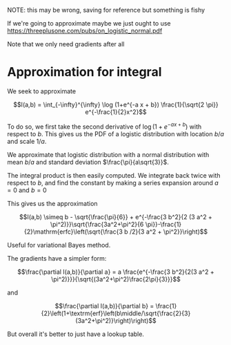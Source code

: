 NOTE: this may be wrong, saving for reference but something is fishy

If we're going to approximate maybe we just ought to use
https://threeplusone.com/pubs/on_logistic_normal.pdf

Note that we only need gradients after all

# Approximation for integral

We seek to approximate

$$I(a,b) = \int_{-\infty}^{\infty} \log (1+e^{-a x + b}) \frac{1}{\sqrt{2 \pi}} e^{-\frac{1}{2}x^2}$$

To do so, we first take the second
derivative of $\log(1+e^{-a x + b})$ with respect to $b$. This gives us the PDF of a logistic distribution with location $b/a$ and scale $1/a$.

We approximate that logistic distribution with a normal distribution with mean $b/a$ and standard deviation $\frac{\pi}{a\sqrt{3}}$.

The integral product is then easily
computed. We integrate back twice
with respect to $b$, and find the
constant by making a series expansion
around $a = 0$ and $b = 0$

This gives us the approximation


$$I(a,b) \simeq b - \sqrt{\frac{\pi}{6}} + e^{-\frac{3 b^2}{2 (3 a^2 + \pi^2)}}\sqrt{\frac{3a^2+\pi^2}{6 \pi}}-\frac{1}{2}\mathrm{erfc}\left(\sqrt{\frac{3 b /2}{3 a^2 + \pi^2}}\right)$$


Useful for variational Bayes method.

The gradients have a simpler form:

$$\frac{\partial I(a,b)}{\partial a} = a \frac{e^{-\frac{3 b^2}{2(3 a^2 + \pi^2)}}}{\sqrt{(3a^2+\pi^2)\frac{2\pi}{3}}}$$

and

$$\frac{\partial I(a,b)}{\partial b} = 
\frac{1}{2}\left(1+\textrm{erf}\left(b\middle/\sqrt{\frac{2}{3}(3a^2+\pi^2)}\right)\right)$$

But overall it's better to just
have a lookup table.
